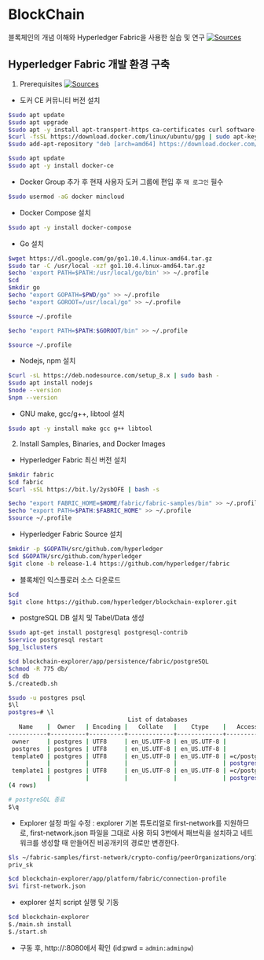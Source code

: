 # BlockChain

블록체인의 개념 이해와 Hyperledger Fabric을 사용한 실습 및 연구 [![Sources](https://img.shields.io/badge/출처-hyperledger-yellow)](https://hyperledger-fabric.readthedocs.io/en/latest/index.html)

## Hyperledger Fabric 개발 환경 구축

1. Prerequisites [![Sources](https://img.shields.io/badge/출처-Prerequisites-yellow)](https://hyperledger-fabric.readthedocs.io/en/latest/prereqs.html)

- 도커 CE 커뮤니티 버전 설치

```bash
$sudo apt update
$sudo apt upgrade
$sudo apt -y install apt-transport-https ca-certificates curl software-properties-common
$curl -fsSL https://download.docker.com/linux/ubuntu/gpg | sudo apt-key add -
$sudo add-apt-repository "deb [arch=amd64] https://download.docker.com/linux/ubuntu $(lsb_release -cs) stable"

$sudo apt update
$sudo apt -y install docker-ce
```

- Docker Group 추가 후 현재 사용자 도커 그룹에 편입 후 `재 로그인` 필수

```bash
$sudo usermod -aG docker mincloud
```

- Docker Compose 설치

```bash
$sudo apt -y install docker-compose
```

- Go 설치

```bash
$wget https://dl.google.com/go/go1.10.4.linux-amd64.tar.gz
$sudo tar -C /usr/local -xzf go1.10.4.linux-amd64.tar.gz
$echo 'export PATH=$PATH:/usr/local/go/bin' >> ~/.profile
$cd
$mkdir go
$echo "export GOPATH=$PWD/go" >> ~/.profile
$echo "export GOROOT=/usr/local/go" >> ~/.profile

$source ~/.profile

$echo "export PATH=$PATH:$GOROOT/bin" >> ~/.profile

$source ~/.profile
```

- Nodejs, npm 설치

```bash
$curl -sL https://deb.nodesource.com/setup_8.x | sudo bash -
$sudo apt install nodejs
$node --version
$npm --version
```

- GNU make, gcc/g++, libtool 설치

```bash
$sudo apt -y install make gcc g++ libtool
```

2. Install Samples, Binaries, and Docker Images

- Hyperledger Fabric 최신 버전 설치

```bash
$mkdir fabric
$cd fabric
$curl -sSL https://bit.ly/2ysbOFE | bash -s

$echo "export FABRIC_HOME=$HOME/fabric/fabric-samples/bin" >> ~/.profile
$echo "export PATH=$PATH:$FABRIC_HOME" >> ~/.profile
$source ~/.profile
```

- Hyperledger Fabric Source 설치

```bash
$mkdir -p $GOPATH/src/github.com/hyperledger
$cd $GOPATH/src/github.com/hyperledger
$git clone -b release-1.4 https://github.com/hyperledger/fabric
```

- 블록체인 익스플로러 소스 다운로드

```bash
$cd
$git clone https://github.com/hyperledger/blockchain-explorer.git
```

- postgreSQL DB 설치 및 Tabel/Data 생성

```bash
$sudo apt-get install postgresql postgresql-contrib
$service postgresql restart
$pg_lsclusters

$cd blockchain-explorer/app/persistence/fabric/postgreSQL
$chmod -R 775 db/
$cd db
$./createdb.sh

$sudo -u postgres psql
$\l
postgres=# \l
                                  List of databases
   Name    |  Owner   | Encoding |   Collate   |    Ctype    |   Access privileges   
-----------+----------+----------+-------------+-------------+-----------------------
 owner     | postgres | UTF8     | en_US.UTF-8 | en_US.UTF-8 | 
 postgres  | postgres | UTF8     | en_US.UTF-8 | en_US.UTF-8 | 
 template0 | postgres | UTF8     | en_US.UTF-8 | en_US.UTF-8 | =c/postgres          +
           |          |          |             |             | postgres=CTc/postgres
 template1 | postgres | UTF8     | en_US.UTF-8 | en_US.UTF-8 | =c/postgres          +
           |          |          |             |             | postgres=CTc/postgres
(4 rows)

# postgreSQL 종료
$\q
```

- Explorer 설정 파일 수정
 : explorer 기본 튜토리얼로 first-network를 지원하므로, first-network.json 파일을 그대로 사용 하되 3번에서 패브릭을 설치하고 네트워크를 생성할 때 만들어진 비공개키의 경로만 변경한다.

```bash
$ls ~/fabric-samples/first-network/crypto-config/peerOrganizations/org1.example.com/users/Admin@org1.example.com/msp/keystore/
priv_sk
```

```bash
$cd blockchain-explorer/app/platform/fabric/connection-profile
$vi first-network.json
```

- explorer 설치 script 실행 및 기동

```bash
$cd blockchain-explorer
$./main.sh install
$./start.sh
```

- 구동 후, http://<Your-IP-Address>:8080에서 확인 (id:pwd = `admin:adminpw`)